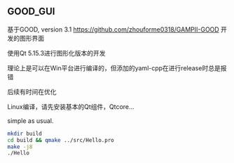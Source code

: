 ## GOOD_GUI

基于GOOD, version 3.1 https://github.com/zhouforme0318/GAMPII-GOOD
开发的图形界面

使用Qt 5.15.3进行图形化版本的开发

理论上是可以在Win平台进行编译的，但添加的yaml-cpp在进行release时总是报错

后续有时间在优化

Linux编译，请先安装基本的Qt组件，Qtcore...

simple as usual.

```bash
mkdir build
cd build && qmake ../src/Hello.pro
make -j8
./Hello
```

